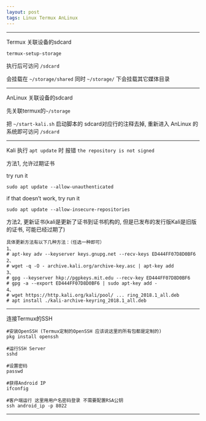 ```yaml
---
layout: post
tags: Linux Termux AnLinux
---
```


---

Termux 关联设备的sdcard

```
termux-setup-storage
```

执行后可访问 `/sdcard`

会挂载在 `~/storage/shared` 同时 `~/storage/` 下会挂载其它媒体目录

---

AnLinux 关联设备的sdcard

先关联termux的`~/storage`

把 `~/start-kali.sh` 启动脚本的 sdcard对应行的注释去掉, 重新进入 AnLinux 的系统即可访问 `/sdcard`

---

Kali 执行 `apt update` 时 报错 `the repository is not signed`

方法1, 允许过期证书

try run it
```
sudo apt update --allow-unauthenticated
```

if that doesn’t work, try run it
```
sudo apt update --allow-insecure-repositories
```

方法2, 更新证书(kali是更新了证书到证书机构的, 但是已发布的发行版Kali是旧版的证书, 可能已经过期了)
```
具体更新方法有以下几种方法：（任选一种即可）
1、
# apt-key adv --keyserver keys.gnupg.net --recv-keys ED444FF07D8D0BF6
2、
# wget -q -O - archive.kali.org/archive-key.asc | apt-key add
3、
# gpg --keyserver hkp://pgpkeys.mit.edu --recv-key ED444FF07D8D0BF6
# gpg -a --export ED444FF07D8D0BF6 | sudo apt-key add -
4、
# wget https://http.kali.org/kali/pool/ ... ring_2018.1_all.deb
# apt install ./kali-archive-keyring_2018.1_all.deb
```

---

连接Termux的SSH
```
#安装OpenSSH (Termux定制的OpenSSH 应该说这里的所有包都是定制的)
pkg install openssh

#运行SSH Server
sshd

#设置密码
passwd 

#获得Android IP
ifconfig

#客户端运行 这里用用户名密码登录 不需要配置RSA公钥
ssh android_ip -p 8022
```

---

